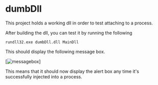 # dumbDll
This project holds a working dll in order to test attaching to a process.

After building the dll, you can test it by running the following

```rundll32.exe dumbDll.dll MainDll```

This should display the following message box.

[![messagebox](https://github.com/davidemily/dumbDll/blob/main/messagebox.png)]

This means that it should now display the alert box any time it's successfully injected into a process.
